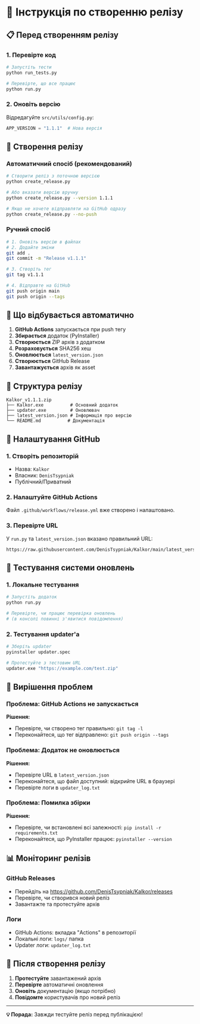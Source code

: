 # 🚀 Інструкція по створенню релізу

## 📋 Перед створенням релізу

### 1. Перевірте код
```bash
# Запустіть тести
python run_tests.py

# Перевірте, що все працює
python run.py
```

### 2. Оновіть версію
Відредагуйте `src/utils/config.py`:
```python
APP_VERSION = "1.1.1"  # Нова версія
```

## 🎯 Створення релізу

### Автоматичний спосіб (рекомендований)
```bash
# Створити реліз з поточною версією
python create_release.py

# Або вказати версію вручну
python create_release.py --version 1.1.1

# Якщо не хочете відправляти на GitHub одразу
python create_release.py --no-push
```

### Ручний спосіб
```bash
# 1. Оновіть версію в файлах
# 2. Додайте зміни
git add .
git commit -m "Release v1.1.1"

# 3. Створіть тег
git tag v1.1.1

# 4. Відправте на GitHub
git push origin main
git push origin --tags
```

## 🔄 Що відбувається автоматично

1. **GitHub Actions** запускається при push тегу
2. **Збирається** додаток (PyInstaller)
3. **Створюється** ZIP архів з додатком
4. **Розраховується** SHA256 хеш
5. **Оновлюється** `latest_version.json`
6. **Створюється** GitHub Release
7. **Завантажується** архів як asset

## 📁 Структура релізу

```
Kalkor_v1.1.1.zip
├── Kalkor.exe          # Основний додаток
├── updater.exe         # Оновлювач
├── latest_version.json # Інформація про версію
└── README.md          # Документація
```

## 🔧 Налаштування GitHub

### 1. Створіть репозиторій
- Назва: `Kalkor`
- Власник: `DenisTsypniak`
- Публічний/Приватний

### 2. Налаштуйте GitHub Actions
Файл `.github/workflows/release.yml` вже створено і налаштовано.

### 3. Перевірте URL
У `run.py` та `latest_version.json` вказано правильний URL:
```
https://raw.githubusercontent.com/DenisTsypniak/Kalkor/main/latest_version.json
```

## 🧪 Тестування системи оновлень

### 1. Локальне тестування
```bash
# Запустіть додаток
python run.py

# Перевірте, чи працює перевірка оновлень
# (в консолі повинні з'явитися повідомлення)
```

### 2. Тестування updater'а
```bash
# Зберіть updater
pyinstaller updater.spec

# Протестуйте з тестовим URL
updater.exe "https://example.com/test.zip"
```

## 🐛 Вирішення проблем

### Проблема: GitHub Actions не запускається
**Рішення:**
- Перевірте, чи створено тег правильно: `git tag -l`
- Переконайтеся, що тег відправлено: `git push origin --tags`

### Проблема: Додаток не оновлюється
**Рішення:**
- Перевірте URL в `latest_version.json`
- Переконайтеся, що файл доступний: відкрийте URL в браузері
- Перевірте логи в `updater_log.txt`

### Проблема: Помилка збірки
**Рішення:**
- Перевірте, чи встановлені всі залежності: `pip install -r requirements.txt`
- Переконайтеся, що PyInstaller працює: `pyinstaller --version`

## 📊 Моніторинг релізів

### GitHub Releases
- Перейдіть на https://github.com/DenisTsypniak/Kalkor/releases
- Перевірте, чи створився новий реліз
- Завантажте та протестуйте архів

### Логи
- GitHub Actions: вкладка "Actions" в репозиторії
- Локальні логи: `logs/` папка
- Updater логи: `updater_log.txt`

## 🎉 Після створення релізу

1. **Протестуйте** завантажений архів
2. **Перевірте** автоматичні оновлення
3. **Оновіть** документацію (якщо потрібно)
4. **Повідомте** користувачів про новий реліз

---

**💡 Порада:** Завжди тестуйте реліз перед публікацією!

